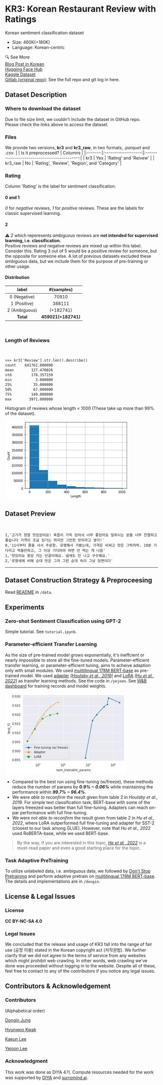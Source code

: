 # KR3: Korean Restaurant Review with Ratings

Korean sentiment classification dataset  

- Size: 460K(+180K)
- Language: Korean-centric

🔍 See More  
[Blog Post in Korean](https://blog.diyaml.com/teampost/KR3-Korean-Sentiment-Classification-Dataset-for-the-era-of-large-scale-language-models/)  
[Hugging Face Hub](https://huggingface.co/datasets/Wittgensteinian/KR3)  
[Kaggle Dataset](https://www.kaggle.com/ninetyninenewton/kr3-korean-restaurant-reviews-with-ratings)  
[Gitlab (original repo)](https://gitlab.com/Wittgensteinian/kr3): See the full repo and git log in here.

## Dataset Description

### Where to download the dataset
Due to file size limit, we couldn't include the dataset in GitHub repo.  
Please check the links above to access the dataset.

### Files

We provide two versions, **kr3** and **kr3_raw**, in two formats, *.parquet* and *.csv*.
|         | Is it preprocessed? |                    Columns                   |
|:-------:|:-------------------:|:--------------------------------------------:|
|   kr3   |         Yes         | 'Rating' and 'Reivew'                        |
| kr3_raw |          No         | 'Rating', 'Review', 'Region', and 'Category' |

### Rating

Column 'Rating' is the label for sentiment classification.

#### 0 and 1

*0* for *negative* reviews, *1* for *positive* reviews. These are the labels for classic supervised learning.

#### 2

⚠️ *2* which reperesents *ambiguous* reviews are **not intended for supervised learning, i.e. classification.**  
Positive reviews and negative reviews are mixed up within this label. Consider this. Rating 3 out of 5 would be a positive review for someone, but the opposite for someone else.
A lot of previous datasets excluded these *ambiguous* data, but we include them for the purpose of pre-training or other usage.

#### Distribution

|       label      | #(samples) |
|:----------------:|:----------:|
|  0 (Negative) |    70910   |
|  1 (Positive) |   388111   |
| 2 (Ambiguous) |   (+182741)   |
|     **Total** |   **459021(+182741)**   |  

<br>

### Length of Reviews

<br>

```
>>> kr3['Review'].str.len().describe()
count    641762.000000
mean        127.470026
std         178.357159
min           3.000000
25%          35.000000
50%          67.000000
75%         149.000000
max        3971.000000
```

Histogram of reviews whose length < 1000 (These take up more than 99% of the dataset).

![Histogram](./data/plots/hist_below_1000.png)

## Dataset Preview

<br>

```
1,'고기가 정말 맛있었어요! 육즙이 가득 있어서 너무 좋았아요 일하시는 분들 너무 친절하고 좋습니다 가격이 조금 있기는 하지만 그만한 맛이라고 생각!'
0,'11시부터 줄을 서서 주문함. 유명해서 가봤는데, 가격은 비싸고 맛은 그럭저럭. 10분 기다리고 먹을만하고, 그 이상 기다려야 하면 안 먹는 게 나음'
1,'맛있어요 항상 가는 단골이에요. 냄새도 안 나고 구수해요.'
2,'유명세에 비해 순대 맛은 그저 그런 순대 속이 그냥 당면이다'
```

---------------------------

## Dataset Construction Strategy & Preproceesing

Read [README](./data/README.md) in `/data`.

## Experiments

### Zero-shot Sentiment Classification using GPT-2

Simple tutorial. See `tutorial.ipynb`.

### Parameter-efficient Transfer Learning

As the size of pre-trained model grows exponentially, it's ineffcient or nearly impossible to store all the fine-tuned models. Parameter-efficient transfer learning, or parameter-efficient tuning, aims to acheive adaption only with small modules. We used [mulitilingual 178M BERT-base](https://huggingface.co/bert-base-multilingual-cased) as pre-trained model. We used [adapter](https://adapterhub.ml/) [*(Houlsby et al., 2019)*](https://www.semanticscholar.org/paper/Parameter-Efficient-Transfer-Learning-for-NLP-Houlsby-Giurgiu/29ddc1f43f28af7c846515e32cc167bc66886d0c) and [LoRA](https://github.com/microsoft/lora) [*(Hu et al., 2022)*](<https://www.semanticscholar.org/paper/LoRA%3A-Low-Rank-Adaptation-of-Large-Language-Models-Hu-Shen/a8ca46b171467ceb2d7652fbfb67fe701ad86092>) as transfer learning methods. See the code in `/yejoon`. See [W&B dashboard](https://wandb.ai/wittgensteinian/Parameter-Efficient-Tuning?workspace=user-wittgensteinian) for training records and model weights.

![num-params_v._f1](./yejoon/results/num-params_v._f1.png)  
- Compared to the best run using fine-tuning (w/freeze), these methods reduce the number of params by ***0.9% ~ 0.06%*** while maintaining the performance within ***99.7% ~ 96.4%***.
- We were *able to reconfirm* the result given from table 2 in *Houlsby et al., 2019*. For simple text classification task, BERT-base with some of the layers freeezed was better than full fine-tuning. Adapters can reach on-par performance with full fine-tuning.
- We were *not able to reconfirm* the result given from table 2 in *Hu et al., 2022*, where LoRA outperformed full fine-tuning and adapter for SST-2 (closest to our task among GLUE). However, note that *Hu et al., 2022* used RoBERTA-base, while we used BERT-base.

> By the way, if you are interested in this topic, [*He et al., 2022*](https://www.semanticscholar.org/paper/Towards-a-Unified-View-of-Parameter-Efficient-He-Zhou/43a87867fe6bf4eb920f97fc753be4b727308923) is a must-read paper and even a good starting place for the topic.

### Task Adaptive PreTraining
To utilize unlabeled data, i.e. ambiguous data, we followed by [Don't Stop Pretraining](https://www.semanticscholar.org/paper/Don%E2%80%99t-Stop-Pretraining%3A-Adapt-Language-Models-to-Gururangan-Marasovi%C4%87/e816f788767eec6a8ef0ea9eddd0e902435d4271) and perform adaptive pretrain on [mulitilingual 178M BERT-base](https://huggingface.co/bert-base-multilingual-cased). The details and implementations are in `/dongin`.


## License & Legal Issues

### License

**CC BY-NC-SA 4.0**

### Legal Issues

We concluded that the release and usage of KR3 fall into the range of fair use (공정 이용) stated in the Korean copyright act (저작권법). We further clarify that we did not agree to the terms of service from any websites which might prohibit web crawling. In other words, web crawling we've done was proceeded without logging in to the website. Despite all of these, feel free to contact to any of the contributors if you notice any legal issues.

## Contributors & Acknowledgement

### Contributors

(Alphabetical order)

[Dongin Jung](https://github.com/dongin1009)

[Hyunwoo Kwak](https://github.com/Kwak-Hyun-woo)

[Kaeun Lee](https://github.com/Kaeun-Lee)

[Yejoon Lee](https://github.com/wittgensteinian)

### Acknowledgment

This work was done as DIYA 4기. Compute resources needed for the work was supported by [DIYA](https://blog.diyaml.com) and [surromind.ai](surromind.ai).
